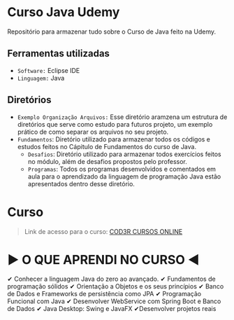 # Curso Java Udemy
Repositório para armazenar tudo sobre o Curso de Java feito na Udemy.

## Ferramentas utilizadas
- `Software:` Eclipse IDE
- `Linguagem:` Java

## Diretórios
- `Exemplo Organização Arquivos:` Esse diretório aramzena um estrutura de diretórios que serve como estudo para 
futuros projeto, um exemplo prático de como separar os arquivos no seu projeto.
- `Fundamentos`: Diretório utilizado para armazenar todos os códigos e estudos feitos no Cápitulo de Fundamentos do
curso de Java.
  - `Desafios`: Diretório utilizado para armazenar todos exercícios feitos no módulo, além de desafios propostos pelo professor.
  - `Programas`: Todos os programas desenvolvidos e comentados em aula para o aprendizado da linguagem de programação Java estão apresentados dentro desse diretório.

# Curso 
> Link de acesso para o curso: [COD3R CURSOS ONLINE](https://www.udemy.com/course/fundamentos-de-programacao-com-java/) 
# ▶ O QUE APRENDI NO CURSO ◀
✔ Conhecer a linguagem Java do zero ao avançado.
✔ Fundamentos de programação sólidos
✔ Orientação a Objetos e os seus princípios
✔ Banco de Dados e Frameworks de persistência como JPA
✔ Programação Funcional com Java
✔ Desenvolver WebService com Spring Boot e Banco de Dados
✔ Java Desktop: Swing e JavaFX
✔Desenvolver projetos reais
